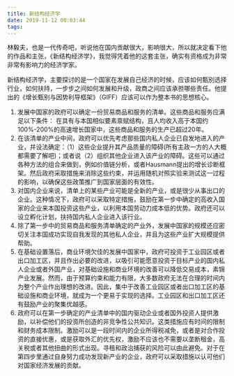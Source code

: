 ```yaml
---
title: 新结构经济学
date: 2019-11-12 00:03:44
tags:
---
```

林毅夫，也是一代传奇吧，听说他在国内贡献很大，影响很大，所以就决定看下他的作品和主张，《新结构经济学》，我觉得凭着他的这套主张，确实有资格成为非常非常有影响力的经济学家。

新结构经济学，主要探讨的是一个国家在发展自己经济的时候，应该如何甄别选择行业，如何扶持，一步步之间如何发展和升级，政商之间应该承担哪些责任。他提出的《增长甄别与因势利导框架》（GIFF）应该可以作为整本书的思想核心。

1. 发展中国家的政府可以确定一份贸易商品和服务的清单。这些商品和服务应满足以下条件： 在具有与本国相似要素禀赋结构，且人均收入高于本国约100%-200%的高速增长国家中，这些商品和服务的生产已超过20年。
2. 在该清单的产业中间，政府可以优先考虑那些国内私人企业已自发地进入的产业，并设法确定：（1）这些企业提升其产品质量的障碍(所有主政一方的人大概都需要了解吧)；或者说（2）组织其他企业进入该产业的障碍。这些可以通过各种方法的组合来做到，例如价值链分析，或者Hausmann提出的增长诊断框架。然后政府采取措施来消除这些约束，并运用随机对照实验来测试这一过程的影响，以确保这些政策推广到国家层面的有效性。
3. 对国内企业来说，清单上的某些产业可能是全新的产业，或是很少从事出口的企业。这种情况下，政府可以采取特定措施，鼓励在第一步中确定的高收入国家的企业来本国投资这些产业，以利用本国劳动力成本低的优势。政府还可以设立孵化计划，扶持国内私人企业进入该行业。
4. 除了第一步中的贸易商品和服务清单确定的产业外，发展中国家的规模还应密切关注本国成功实现自我发现的其他私人企业，并且为这些产业扩大规模提供帮助。
5. 在基础设置落后，商业环境欠佳的发展中国家中，政府可投资于工业园区或者出口加工区，并且作出必要的改进，以吸引可能愿意投资于目标产业的国内私人企业或者外国产业，对基础设施和商业环境的改善可以降低交易成本，素锦产业发展。然而，由于预算约束和能力有限，大多数政府无法在合理的时间内为整个产业作出理想的改进。因此，集中于改善工业园区或者出口加工区的基础设施和商业环境，就成为一个更易于实现的选择。工业园区和出口加工区还有鼓励产业的聚集优越感。
6. 政府可以在第一步确定的产业清单中的国内驱动企业或者国外投资人提供激励，以补偿他们的投资所创造的非竞争性公共知识。这类措施应有时间的限制和财务成本限制。激励可以是一段时间内的企业所得税减免，或者是对合作投资的直接优惠，或是获取外汇的优先权，激励不应该也不需要以垄断租金，高关税或者其他扭曲的形式出现。寻租和政治捕获的风险可以由此避免。对于在第四步里通过自身努力成功发现新产业的企业，政府可以采取措施以认可他们对国家经济发展的贡献。